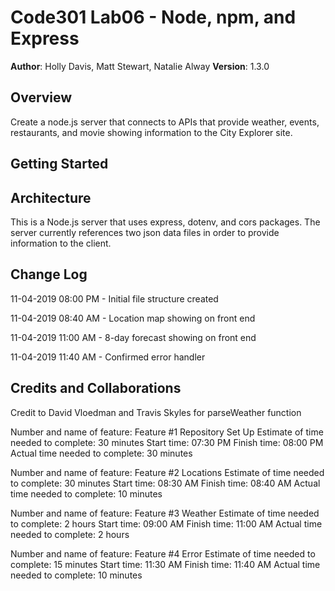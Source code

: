 # Code301 Lab06 - Node, npm, and Express

**Author**: Holly Davis, Matt Stewart, Natalie Alway
**Version**: 1.3.0
<!-- (increment the patch/fix version number if you make more commits past your first submission) -->

## Overview
Create a node.js server that connects to APIs that provide weather, events, restaurants, and movie showing information to the City Explorer site. 

<!-- Provide a high level overview of what this application is and why you are building it, beyond the fact that it's an assignment for this class. (i.e. What's your problem domain?) -->

## Getting Started
<!-- What are the steps that a user must take in order to build this app on their own machine and get it running? -->

## Architecture
<!-- Provide a detailed description of the application design. What technologies (languages, libraries, etc) you're using, and any other relevant design information. -->

This is a Node.js server that uses express, dotenv, and cors packages. The server currently references two json data files in order to provide information to the client. 

## Change Log

11-04-2019 08:00 PM - Initial file structure created

11-04-2019 08:40 AM - Location map showing on front end

11-04-2019 11:00 AM - 8-day forecast showing on front end

11-04-2019 11:40 AM - Confirmed error handler
<!-- Use this area to document the iterative changes made to your application as each feature is successfully implemented. Use time stamps. Here's an examples:

01-01-2001 4:59pm - Application now has a fully-functional express server, with a GET route for the location resource.-->

## Credits and Collaborations
<!-- Give credit (and a link) to other people or resources that helped you build this application. -->
Credit to David Vloedman and Travis Skyles for parseWeather function

Number and name of feature: Feature #1 Repository Set Up
Estimate of time needed to complete: 30 minutes
Start time: 07:30 PM
Finish time: 08:00 PM
Actual time needed to complete: 30 minutes

Number and name of feature: Feature #2 Locations
Estimate of time needed to complete: 30 minutes
Start time: 08:30 AM
Finish time: 08:40 AM
Actual time needed to complete: 10 minutes


Number and name of feature: Feature #3 Weather
Estimate of time needed to complete: 2 hours
Start time: 09:00 AM
Finish time: 11:00 AM
Actual time needed to complete: 2 hours


Number and name of feature: Feature #4 Error
Estimate of time needed to complete:  15 minutes
Start time: 11:30 AM
Finish time: 11:40 AM
Actual time needed to complete: 10 minutes 